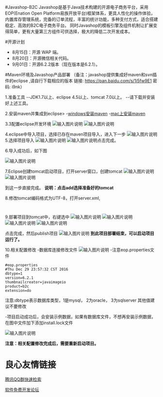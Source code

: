 #Javashop-B2C
Javashop是基于Java技术构建的开源电子商务平台，采用EOP(Enation Open Platform易族开放平台)框架体系，更具人性化的操作体验，内置库存管理系统，完备的订单流程，丰富的统计功能，多种支付方式，适合搭建稳定、高效的B2C电子商务平台。 同时Javashop的模板引擎及组件机制让扩展变得简单，更有大量第三方组件可供选择，极大的降低二次开发成本。

#开源计划

- 8月15日：开源 WAP 端。
- 8月20日：开源微信相关代码。
- 9月01日：开源6.2.2版本（现在版本是6.2.1）。

#Maven环境及Javashop产品部署
（备注：javashop提供集成好maven和svn插件的eclipse ,请自行下载相应的版本  链接: https://pan.baidu.com/s/1i5fw9E1 密码: i9nk）

1.准备工具
--JDK1.7以上、eclipse 4.5以上、tomcat 7.0以上。
--请下载并安装好上述工具。

2.安装maven并集成到eclipse> 
-[windows安装maven](http://blog.csdn.net/wang379275614/article/details/43926959)
-[mac上安装maven](https://javashop.kf5.com/hc/kb/article/188302/?from=draft)

3.3配置eclipse开发环境
    ![输入图片说明](https://git.oschina.net/uploads/images/2017/0802/175545_7008597f_1173911.png "图片1.png")
    ![输入图片说明](https://git.oschina.net/uploads/images/2017/0802/175616_b2c5f104_1173911.png "图片2.png")

4.eclipse中导入项目，选择已存在maven项目导入，进入下一步
![输入图片说明](https://git.oschina.net/uploads/images/2017/0802/175742_b76b4d3c_1173911.png "图片3.png")
5.选择项目导入
![输入图片说明](https://git.oschina.net/uploads/images/2017/0802/180520_aade18e8_1173911.png "图片4.png")
![输入图片说明](https://git.oschina.net/uploads/images/2017/0802/180558_1254845a_1173911.png "图片5.png")点击完成。

6.导入成功后，如下图

![输入图片说明](https://git.oschina.net/uploads/images/2017/0802/180710_6b4e1542_1173911.png "图片6.png")

7.Eclipse创建tomcat启动项目，打开server窗口，创建tomcat
![输入图片说明](https://git.oschina.net/uploads/images/2017/0802/180823_9168cece_1173911.png "图片7.png")
![输入图片说明](https://git.oschina.net/uploads/images/2017/0802/180914_58bc2dba_1173911.png "图片8.png")

到这一步直接完成。
 **说明：点击add选择准备好的tomcat** 

8.修改tomcat编码格式为UTF-8，打开server.xml,
```
 

```

9.部署项目到tomcat中，右键选中
![输入图片说明](https://git.oschina.net/uploads/images/2017/0802/181132_616d0bea_1173911.png "图片9.png")
![输入图片说明](https://git.oschina.net/uploads/images/2017/0802/181156_6beba6bb_1173911.png "图片10.png")
![输入图片说明](https://git.oschina.net/uploads/images/2017/0802/181223_9ca8f384_1173911.png "图片11.png")
![输入图片说明](https://git.oschina.net/uploads/images/2017/0802/181247_de701f34_1173911.png "图片12.png")

点击完成，然后publish项目
![输入图片说明](https://git.oschina.net/uploads/images/2017/0802/181324_e182cd58_1173911.png "图片13.png")
 **到此项目部署结束，可以启动项目运行了。** 

10.相关配置修改 
-数据库连接修改文件
![输入图片说明](https://git.oschina.net/uploads/images/2017/0802/181516_e63e8555_1173911.png "图片14.png")
-注意eop.properties文件
```
#eop.properties
#Thu Dec 29 23:57:32 CST 2016
dbtype=1  
version=6.2.1
thumbnailcreator=javaimageio
product=b2c
extension=do

```
注意:dbtype表示数据库类型，1是mysql， 2为oracle， 3为sqlserver
其他值建议不要修改

-项目启动成功后，会安装示例数据，如果有数据库文件，不想再安装示例数据，在图中文件加下添加install.lock文件

![输入图片说明](https://git.oschina.net/uploads/images/2017/0802/181706_41d83bf2_1173911.png "图片15.png")

 **注意：相关配置修改完成后，需要重新启动项目。** 























 # 良心友情链接

[腾讯QQ群快速检索](http://u.720life.cn/s/8cf73f7c)

[软件免费开发论坛](http://u.720life.cn/s/bbb01dc0)